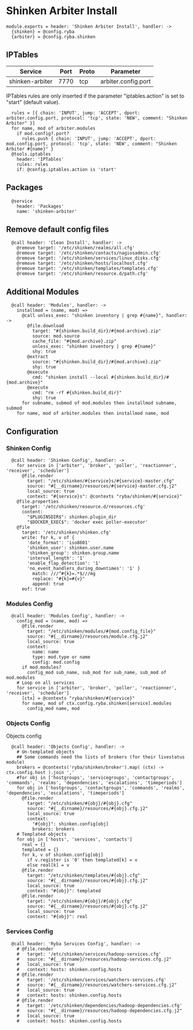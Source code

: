 
# Shinken Arbiter Install

    module.exports = header: 'Shinken Arbiter Install', handler: ->
      {shinken} = @config.ryba
      {arbiter} = @config.ryba.shinken

## IPTables

| Service          | Port  | Proto | Parameter              |
|------------------|-------|-------|------------------------|
| shinken-arbiter  | 7770  |  tcp  |  arbiter.config.port   |

IPTables rules are only inserted if the parameter "iptables.action" is set to
"start" (default value).

      rules = [{ chain: 'INPUT', jump: 'ACCEPT', dport: arbiter.config.port, protocol: 'tcp', state: 'NEW', comment: "Shinken Arbiter" }]
      for name, mod of arbiter.modules
        if mod.config?.port?
          rules.push { chain: 'INPUT', jump: 'ACCEPT', dport: mod.config.port, protocol: 'tcp', state: 'NEW', comment: "Shinken Arbiter #{name}" }
      @tools.iptables
        header: 'IPTables'
        rules: rules
        if: @config.iptables.action is 'start'

## Packages

      @service
        header: 'Packages'
        name: 'shinken-arbiter'

## Remove default config files

      @call header: 'Clean Install', handler: ->
        @remove target: '/etc/shinken/realms/all.cfg'
        @remove target: '/etc/shinken/contacts/nagiosadmin.cfg'
        @remove target: '/etc/shinken/services/linux_disks.cfg'
        @remove target: '/etc/shinken/hosts/localhost.cfg'
        @remove target: '/etc/shinken/templates/templates.cfg'
        @remove target: '/etc/shinken/resource.d/path.cfg'

## Additional Modules

      @call header: 'Modules', handler: ->
        installmod = (name, mod) =>
          @call unless_exec: "shinken inventory | grep #{name}", handler: ->
            @file.download
              target: "#{shinken.build_dir}/#{mod.archive}.zip"
              source: mod.source
              cache_file: "#{mod.archive}.zip"
              unless_exec: "shinken inventory | grep #{name}"
              shy: true
            @extract
              source: "#{shinken.build_dir}/#{mod.archive}.zip"
              shy: true
            @execute
              cmd: "shinken install --local #{shinken.build_dir}/#{mod.archive}"
            @execute
              cmd: "rm -rf #{shinken.build_dir}"
              shy: true
          for subname, submod of mod.modules then installmod subname, submod
        for name, mod of arbiter.modules then installmod name, mod

## Configuration

### Shinken Config

      @call header: 'Shinken Config', handler: ->
        for service in ['arbiter', 'broker', 'poller', 'reactionner', 'receiver', 'scheduler']
          @file.render
            target: "/etc/shinken/#{service}s/#{service}-master.cfg"
            source: "#{__dirname}/resources/#{service}-master.cfg.j2"
            local_source: true
            context: "#{service}s": @contexts "ryba/shinken/#{service}"
        @file.properties
          target: '/etc/shinken/resource.d/resources.cfg'
          content:
            "$PLUGINSDIR$": shinken.plugin_dir
            "$DOCKER_EXEC$": 'docker exec poller-executor'
        @file
          target: '/etc/shinken/shinken.cfg'
          write: for k, v of {
            'date_format': 'iso8601'
            'shinken_user': shinken.user.name
            'shinken_group': shinken.group.name
            'interval_length': '1'
            'enable_flap_detection': '1'
            'no_event_handlers_during_downtimes': '1' }
              match: ///^#{k}=.*$///mg
              replace: "#{k}=#{v}"
              append: true
          eof: true

### Modules Config

      @call header: 'Modules Config', handler: ->
        config_mod = (name, mod) =>
          @file.render
            target: "/etc/shinken/modules/#{mod.config_file}"
            source: "#{__dirname}/resources/module.cfg.j2"
            local_source: true
            context:
              name: name
              type: mod.type or name
              config: mod.config
          if mod.modules?
            config_mod sub_name, sub_mod for sub_name, sub_mod of mod.modules
        # Loop on all services
        for service in ['arbiter', 'broker', 'poller', 'reactionner', 'receiver', 'scheduler']
          [ctx] = @contexts "ryba/shinken/#{service}"
          for name, mod of ctx.config.ryba.shinken[service].modules
            config_mod name, mod

### Objects Config

Objects config

      @call header: 'Objects Config', handler: ->
        # Un-templated objects
        ## Some commands need the lists of brokers (for their livestatus module)
        brokers = @contexts('ryba/shinken/broker').map( (ctx) -> ctx.config.host ).join ','
        #for obj in ['hostgroups', 'servicegroups', 'contactgroups', 'commands', 'realms', 'dependencies', 'escalations', 'timeperiods']
        for obj in ['hostgroups', 'contactgroups', 'commands', 'realms', 'dependencies', 'escalations', 'timeperiods']
          @file.render
            target: "/etc/shinken/#{obj}/#{obj}.cfg"
            source: "#{__dirname}/resources/#{obj}.cfg.j2"
            local_source: true
            context:
              "#{obj}": shinken.config[obj]
              brokers: brokers
        # Templated objects
        for obj in ['hosts', 'services', 'contacts']
          real = {}
          templated = {}
          for k, v of shinken.config[obj]
            if v.register is '0' then templated[k] = v
            else real[k] = v
          @file.render
            target: "/etc/shinken/templates/#{obj}.cfg"
            source: "#{__dirname}/resources/#{obj}.cfg.j2"
            local_source: true
            context: "#{obj}": templated
          @file.render
            target: "/etc/shinken/#{obj}/#{obj}.cfg"
            source: "#{__dirname}/resources/#{obj}.cfg.j2"
            local_source: true
            context: "#{obj}": real

### Services Config

      @call header: 'Ryba Services Config', handler: ->
        # @file.render
        #   target: '/etc/shinken/services/hadoop-services.cfg'
        #   source: "#{__dirname}/resources/hadoop-services.cfg.j2"
        #   local_source: true
        #   context: hosts: shinken.config.hosts
        # @file.render
        #   target: '/etc/shinken/services/watchers-services.cfg'
        #   source: "#{__dirname}/resources/watchers-services.cfg.j2"
        #   local_source: true
        #   context: hosts: shinken.config.hosts
        # @file.render
        #   target: '/etc/shinken/dependencies/hadoop-dependencies.cfg'
        #   source: "#{__dirname}/resources/hadoop-dependencies.cfg.j2"
        #   local_source: true
        #   context: hosts: shinken.config.hosts
